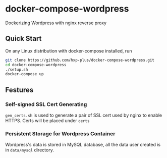 # docker-compose-wordpress
Dockerizing Wordpress with nginx reverse proxy

## Quick Start

On any Linux distribution with docker-compose installed, run

```bash
git clone https://github.com/hxp-plus/docker-compose-wordpress.git
cd docker-compose-wordpress
./setup.sh
docker-compose up
```

## Festures
### Self-signed SSL Cert Generating
`gen_certs.sh` is used to generate a pair of SSL cert used by nginx to enable HTTPS. Certs will be placed under `certs`

### Persistent Storage for Wordpress Container
Wordpress's data is stored in MySQL database, all the data user created is in `data/mysql` directory.
